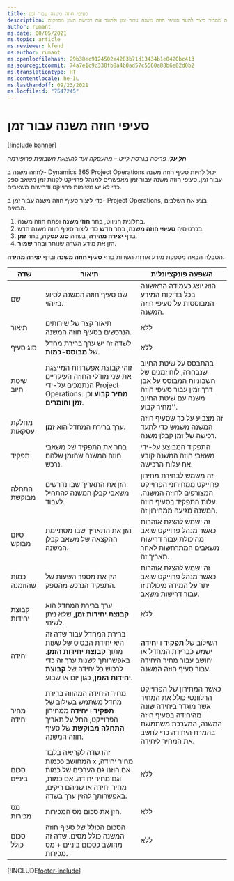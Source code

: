 ```yaml
---
title: סעיפי חוזה משנה עבור זמן
description: נושא זה מסביר כיצד לתעד סעיפי חוזה משנה עבור זמן ולתעד את רכישת הזמן מספקים.
author: rumant
ms.date: 08/05/2021
ms.topic: article
ms.reviewer: kfend
ms.author: rumant
ms.openlocfilehash: 29b38ec9124502e4283b71d13434b1e0420bc413
ms.sourcegitcommit: 74a7e1c9c338fb8a4b0ad57c5560a88b6e02d0b2
ms.translationtype: HT
ms.contentlocale: he-IL
ms.lasthandoff: 09/23/2021
ms.locfileid: "7547245"
---
```

# <a name="subcontract-lines-for-time"></a>סעיפי חוזה משנה עבור זמן

[!include [banner](../../includes/dataverse-preview.md)]

_**חל על**: פריסה בגרסת לייט – מהעסקה ועד להוצאת חשבונית פרופורמה_

לחוזה משנה ב- Dynamics 365 Project Operations יכול להיות סעיף חוזה משנה עבור זמן. סעיפי חוזה משנה עבור זמן מאפשרים למנהל פרוייקט לקנות זמן משאב ספק כדי לאייש משימות פרוייקט ודרישות משאבים.

כדי ליצור סעיף חוזה משנה עבור זמן ב- Project Operations, בצע את השלבים הבאים.

1. בחלונית הניווט, בחר **חוזי משנה** ופתח חוזה משנה.
2. בכרטיסיה **סעיפי חוזה משנה**, בחר **חדש** כדי ליצור סעיף חוזה משנה חדש.
3. בדף **יצירה מהירה**, בשדה **סוג עסקה**, בחר **זמן**.
4. הזן את מידע השדה שנותר ובחר **שמור**.

  הטבלה הבאה מספקת מידע אודות השדות בדף **סעיף חוזה משנה** ובדף **יצירה מהירה**.

| **שדה** | **תיאור** | **השפעה פונקציונלית** |
| --- | --- | --- |
| שם | שם סעיף חוזה המשנה לסיוע בזיהוי. | הוא יוצג כעמודה הראשונה בכל בדיקות המידע המבוססות על סעיפי חוזה המשנה. |
| תיאור | תיאור קצר של שירותים הנרכשים בסעיף חוזה המשנה. |ללא |
| סוג סעיף |   לשדה זה יש ערך ברירת מחדל של **מבוסס-כמות**.| ללא |
| שיטת חיוב | זוהי קבוצת אפשרויות המייצגת את שני מודלי החוזה העיקריים הנתמכים על-ידי Project Operations: **מחיר קבוע** וכן **זמן וחומרים**. | בהתבסס על שיטת החיוב שנבחרה, לוח זמנים של חשבוניות המבוסס על אבן דרך זמין עבור סעיפי חוזה משנה עם שיטת החיוב 'מחיר קבוע'. |
| מחלקת עסקאות | ערך ברירת המחדל הוא **זמן**. | זה מצביע על כך שסעיף חוזה המשנה משמש כדי לתעד רכישה של זמן קבלן משנה. |
| תפקיד | בחר את התפקיד של משאבי חוזה המשנה שהזמן שלהם נרכש. | התפקיד המבוצע על-ידי משאבי חוזה המשנה קובע את עלות הרכישה. |
| התחלה מבוקשת | הזן את התאריך שבו נדרשים משאבי קבלן המשנה להתחיל לעבוד. | זה משמש לבחירת מחירון פרוייקט ממחירוני הפרוייקט המצורפים לחוזה המשנה. עלות התפקיד בסעיף חוזה המשנה מגיעה ממחירון זה. |
| סיום מבוקש | הזן את התאריך שבו מסתיימת ההקצאה של משאב קבלן המשנה. | זה ישמש להצגת אזהרות כאשר מנהל פרוייקט שואב מהיכולת עבור דרישות משאבים המתרחשות לאחר תאריך זה. |
| כמות שהוזמנה | הזן את מספר השעות של התפקיד הנרכש מהספק. | זה ישמש להצגת אזהרות כאשר מנהל פרוייקט שואב יתר על המידה מיכולת זו עבור דרישות משאב. |
| קבוצת יחידות | ערך ברירת המחדל הוא **קבוצת יחידות זמן**, שלא ניתן לשינוי. | ללא|
| יחידה | ברירת המחדל עבור שדה זה היא יחידת הבסיס של שעות מתוך **קבוצת יחידות הזמן**. באפשרותך לשנות ערך זה כדי לרכוש כל יחידה של **קבוצת יחידות הזמן**, כגון יום או שבוע. | השילוב של **תפקיד** ו **יחידה** ישמש כברירת המחדל או יחושב עבור מחיר היחידה עבור סעיף חוזה המשנה. |
| מחיר יחידה | מחיר היחידה המהווה ברירת מחדל משתמש בשילוב של **תפקיד** ו **יחידה** ממחירון הפרוייקט, החל על תאריך **התחלה מבוקשת** של סעיף חוזה המשנה. | כאשר המחירון של הפרוייקט הרלוונטי כולל את המחיר אשר מוגדר ביחידה שונה מהיחידה בסעיף חוזה המשנה, המערכת משתמשת בהמרת היחידה כדי לחשב את המחיר ליחידה. |
| סכום ביניים |    זהו שדה לקריאה בלבד המחושב ככמות x מחיר יחידה, אם הוזנו גם הערכים של כמות וגם מחיר יחידה. אם כמות, מחיר יחידה או שניהם ריקים, באפשרותך להזין ערך בשדה. | ללא|
| מס מכירות |   הזן את סכום מס המכירות. |ללא |
| סכום כולל | הסכום הכולל של סעיף חוזה המשנה כולל מסים. שדה זה מחושב כסכום ביניים + מס מכירות.|ללא |

[!INCLUDE[footer-include](../../includes/footer-banner.md)]
